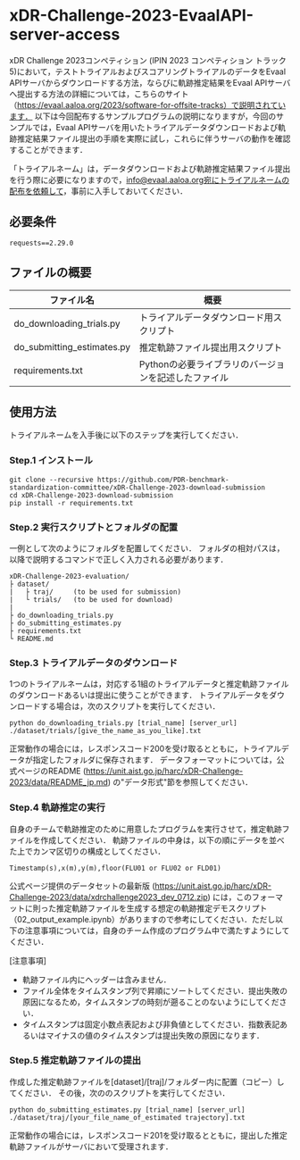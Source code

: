 # xDR-Challenge-2023-EvaalAPI-server-access
xDR Challenge 2023コンペティション (IPIN 2023 コンペティション トラック5)において，テストトライアルおよびスコアリングトライアルのデータをEvaal APIサーバからダウンロードする方法，ならびに軌跡推定結果をEvaal APIサーバへ提出する方法の詳細については，こちらのサイト（https://evaal.aaloa.org/2023/software-for-offsite-tracks）で説明されています．
以下は今回配布するサンプルプログラムの説明になりますが，今回のサンプルでは，Evaal APIサーバを用いたトライアルデータダウンロードおよび軌跡推定結果ファイル提出の手順を実際に試し，これらに伴うサーバの動作を確認することができます．

「トライアルネーム」は，データダウンロードおよび軌跡推定結果ファイル提出を行う際に必要になりますので，info@evaal.aaloa.org宛にトライアルネームの配布を依頼して，事前に入手しておいてください．

## 必要条件
```
requests==2.29.0
```

## ファイルの概要

| **ファイル名** | **概要** |
 ---            |---
| do_downloading_trials.py | トライアルデータダウンロード用スクリプト |
| do_submitting_estimates.py | 推定軌跡ファイル提出用スクリプト |
| requirements.txt        | Pythonの必要ライブラリのバージョンを記述したファイル|

## 使用方法

トライアルネームを入手後に以下のステップを実行してください．

### Step.1  インストール
```
git clone --recursive https://github.com/PDR-benchmark-standardization-committee/xDR-Challenge-2023-download-submission
cd xDR-Challenge-2023-download-submission
pip install -r requirements.txt
```

### Step.2 実行スクリプトとフォルダの配置
一例として次のようにフォルダを配置してください．
フォルダの相対パスは，以降で説明するコマンドで正しく入力される必要があります．
```
xDR-Challenge-2023-evaluation/
├ dataset/
|   ├ traj/     (to be used for submission)
|   └ trials/   (to be used for download)
|
├ do_downloading_trials.py
├ do_submitting_estimates.py
├ requirements.txt
└ README.md
```

### Step.3 トライアルデータのダウンロード
1つのトライアルネームは，対応する1組のトライアルデータと推定軌跡ファイルのダウンロードあるいは提出に使うことができます．
トライアルデータをダウンロードする場合は，次のスクリプトを実行してください．
```
python do_downloading_trials.py [trial_name] [server_url] ./dataset/trials/[give_the_name_as_you_like].txt
```
正常動作の場合には，レスポンスコード200を受け取るとともに，トライアルデータが指定したフォルダに保存されます． データフォーマットについては，公式ページのREADME
(https://unit.aist.go.jp/harc/xDR-Challenge-2023/data/README_jp.md)
の"データ形式"節を参照してください． 

### Step.4 軌跡推定の実行
自身のチームで軌跡推定のために用意したプログラムを実行させて，推定軌跡ファイルを作成してください．
軌跡ファイルの中身は，以下の順にデータを並べた上でカンマ区切りの構成としてください．
```
Timestamp(s),x(m),y(m),floor(FLU01 or FLU02 or FLD01)
```
公式ページ提供のデータセットの最新版 (https://unit.aist.go.jp/harc/xDR-Challenge-2023/data/xdrchallenge2023_dev_0712.zip) には，このフォーマットに則った推定軌跡ファイルを生成する想定の軌跡推定デモスクリプト（02_output_example.ipynb）がありますので参考にしてください．ただし以下の注意事項については，自身のチーム作成のプログラム中で満たすようにしてください．

[注意事項]
- 軌跡ファイル内にヘッダーは含みません．
- ファイル全体をタイムスタンプ列で昇順にソートしてください．提出失敗の原因になるため，タイムスタンプの時刻が遡ることのないようにしてください．
- タイムスタンプは固定小数点表記および非負値としてください．指数表記あるいはマイナスの値のタイムスタンプは提出失敗の原因になります．

### Step.5 推定軌跡ファイルの提出
作成した推定軌跡ファイルを[dataset]/[traj]/フォルダー内に配置（コピー）してください．
その後，次ののスクリプトを実行してください．
```
python do_submitting_estimates.py [trial_name] [server_url] ./dataset/traj/[your_file_name_of_estimated trajectory].txt
```
正常動作の場合には，レスポンスコード201を受け取るとともに，提出した推定軌跡ファイルがサーバにおいて受理されます．
